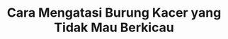 ---
layout: post
title: "Cara Mengatasi Burung Kacer yang Tidak Mau Berkicau"
categories: [Tips Burung]
---